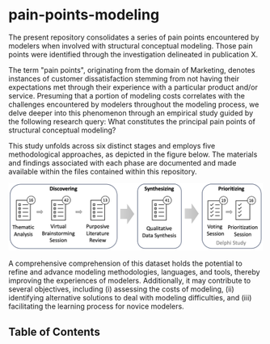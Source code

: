# pain-points-modeling

The present repository consolidates a series of pain points encountered by modelers when involved with structural conceptual modeling. Those pain points were identified through the investigation delineated in publication X.

The term "pain points", originating from the domain of Marketing, denotes instances of customer dissatisfaction stemming from not having their expectations met through their experience with a particular product and/or service. Presuming that a portion of modeling costs correlates with the challenges encountered by modelers throughout the modeling process, we delve deeper into this phenomenon through an empirical study guided by the following research query: What constitutes the principal pain points of structural conceptual modeling?

This study unfolds across six distinct stages and employs five methodological approaches, as depicted in the figure below. The materials and findings associated with each phase are documented and made available within the files contained within this repository.

![alt text](https://raw.githubusercontent.com/utwente-scs/pain-points-modeling/main/Study_Method.png)

A comprehensive comprehension of this dataset holds the potential to refine and advance modeling methodologies, languages, and tools, thereby improving the experiences of modelers. Additionally, it may contribute to several objectives, including (i) assessing the costs of modeling, (ii) identifying alternative solutions to deal with modeling difficulties, and (iii) facilitating the learning process for novice modelers.

## Table of Contents 








